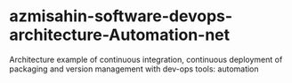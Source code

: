 # azmisahin-software-devops-architecture-Automation-net
Architecture example of continuous integration, continuous deployment of packaging and version management with dev-ops tools: automation
